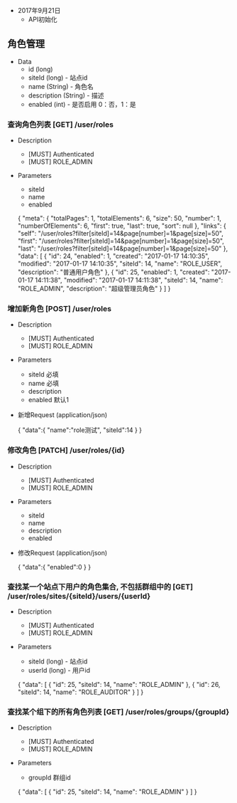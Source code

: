 + 2017年9月21日
    + API初始化

## 角色管理
+ Data
    + id (long)
    + siteId (long) - 站点id
    + name (String) - 角色名
    + description (String) - 描述
    + enabled (int) -  是否启用 0：否，1：是

### 查询角色列表 [GET] /user/roles
+ Description
    + [MUST] Authenticated
    + [MUST] ROLE_ADMIN
+ Parameters
    + siteId
    + name
    + enabled

    
    {
      "meta": {
        "totalPages": 1,
        "totalElements": 6,
        "size": 50,
        "number": 1,
        "numberOfElements": 6,
        "first": true,
        "last": true,
        "sort": null
      },
      "links": {
        "self": "/user/roles?filter[siteId]=14&page[number]=1&page[size]=50",
        "first": "/user/roles?filter[siteId]=14&page[number]=1&page[size]=50",
        "last": "/user/roles?filter[siteId]=14&page[number]=1&page[size]=50"
      },
      "data": [
        {
          "id": 24,
          "enabled": 1,
          "created": "2017-01-17 14:10:35",
          "modified": "2017-01-17 14:10:35",
          "siteId": 14,
          "name": "ROLE_USER",
          "description": "普通用户角色"
        },
        {
          "id": 25,
          "enabled": 1,
          "created": "2017-01-17 14:11:38",
          "modified": "2017-01-17 14:11:38",
          "siteId": 14,
          "name": "ROLE_ADMIN",
          "description": "超级管理员角色"
        }
      ]
    }

### 增加新角色 [POST] /user/roles
+ Description
    + [MUST] Authenticated
    + [MUST] ROLE_ADMIN

+ Parameters
    + siteId 必填
    + name 必填
    + description
    + enabled 默认1
+ 新增Request (application/json)
    

    {
        "data":{
            "name":"role测试",
            "siteId":14
        }
    }
### 修改角色 [PATCH] /user/roles/{id}
+ Description
    + [MUST] Authenticated
    + [MUST] ROLE_ADMIN

+ Parameters
    + siteId
    + name
    + description
    + enabled
+ 修改Request (application/json)
    

    {
        "data":{
            "enabled":0
        }
    }

### 查找某一个站点下用户的角色集合, 不包括群组中的 [GET] /user/roles/sites/{siteId}/users/{userId}
+ Description
    + [MUST] Authenticated
    + [MUST] ROLE_ADMIN

+ Parameters
    + siteId (long) - 站点id
    + userId (long) - 用户id

    
    {
      "data": [
        {
          "id": 25,
          "siteId": 14,
          "name": "ROLE_ADMIN"
        },
        {
          "id": 26,
          "siteId": 14,
          "name": "ROLE_AUDITOR"
        }
      ]
    }
### 查找某个组下的所有角色列表 [GET] /user/roles/groups/{groupId}
+ Description
    + [MUST] Authenticated
    + [MUST] ROLE_ADMIN

+ Parameters
    + groupId 群组id

    
    {
      "data": [
        {
          "id": 25,
          "siteId": 14,
          "name": "ROLE_ADMIN"
        }
      ]
    }